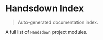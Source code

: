 # Handsdown Index

> Auto-generated documentation index.

A full list of `Handsdown` project modules.
